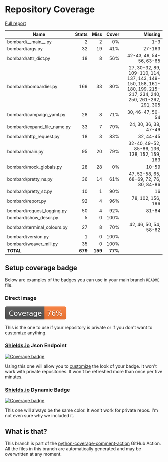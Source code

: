 # Repository Coverage

[Full report](https://htmlpreview.github.io/?https://github.com/andgineer/bombard/blob/python-coverage-comment-action-data/htmlcov/index.html)

| Name                          |    Stmts |     Miss |   Cover |   Missing |
|------------------------------ | -------: | -------: | ------: | --------: |
| bombard/\_\_main\_\_.py       |        2 |        2 |      0% |       1-3 |
| bombard/args.py               |       32 |       19 |     41% |    27-163 |
| bombard/attr\_dict.py         |       18 |        8 |     56% |42-43, 49, 54-56, 63-65 |
| bombard/bombardier.py         |      169 |       33 |     80% |27, 30-32, 89, 109-110, 114, 137, 143, 149-150, 158, 161-180, 199, 215-217, 234, 240, 250, 261-262, 291, 305 |
| bombard/campaign\_yaml.py     |       28 |        8 |     71% |30, 46-47, 50-54 |
| bombard/expand\_file\_name.py |       33 |        7 |     79% |24, 30, 36, 38, 47-49 |
| bombard/http\_request.py      |       18 |        3 |     83% | 32, 44-45 |
| bombard/main.py               |       95 |       20 |     79% |32-40, 49-52, 85-86, 136, 138, 152, 159, 163 |
| bombard/mock\_globals.py      |       28 |       28 |      0% |     10-59 |
| bombard/pretty\_ns.py         |       36 |       14 |     61% |47, 52-58, 65, 68-69, 72, 76, 80, 84-86 |
| bombard/pretty\_sz.py         |       10 |        1 |     90% |        16 |
| bombard/report.py             |       92 |        4 |     96% |78, 102, 156, 196 |
| bombard/request\_logging.py   |       50 |        4 |     92% |     81-84 |
| bombard/show\_descr.py        |        5 |        0 |    100% |           |
| bombard/terminal\_colours.py  |       27 |        8 |     70% |42, 46, 50, 54, 58-62 |
| bombard/version.py            |        1 |        0 |    100% |           |
| bombard/weaver\_mill.py       |       35 |        0 |    100% |           |
|                     **TOTAL** |  **679** |  **159** | **77%** |           |


## Setup coverage badge

Below are examples of the badges you can use in your main branch `README` file.

### Direct image

[![Coverage badge](https://raw.githubusercontent.com/andgineer/bombard/python-coverage-comment-action-data/badge.svg)](https://htmlpreview.github.io/?https://github.com/andgineer/bombard/blob/python-coverage-comment-action-data/htmlcov/index.html)

This is the one to use if your repository is private or if you don't want to customize anything.

### [Shields.io](https://shields.io) Json Endpoint

[![Coverage badge](https://img.shields.io/endpoint?url=https://raw.githubusercontent.com/andgineer/bombard/python-coverage-comment-action-data/endpoint.json)](https://htmlpreview.github.io/?https://github.com/andgineer/bombard/blob/python-coverage-comment-action-data/htmlcov/index.html)

Using this one will allow you to [customize](https://shields.io/endpoint) the look of your badge.
It won't work with private repositories. It won't be refreshed more than once per five minutes.

### [Shields.io](https://shields.io) Dynamic Badge

[![Coverage badge](https://img.shields.io/badge/dynamic/json?color=brightgreen&label=coverage&query=%24.message&url=https%3A%2F%2Fraw.githubusercontent.com%2Fandgineer%2Fbombard%2Fpython-coverage-comment-action-data%2Fendpoint.json)](https://htmlpreview.github.io/?https://github.com/andgineer/bombard/blob/python-coverage-comment-action-data/htmlcov/index.html)

This one will always be the same color. It won't work for private repos. I'm not even sure why we included it.

## What is that?

This branch is part of the
[python-coverage-comment-action](https://github.com/marketplace/actions/python-coverage-comment)
GitHub Action. All the files in this branch are automatically generated and may be
overwritten at any moment.